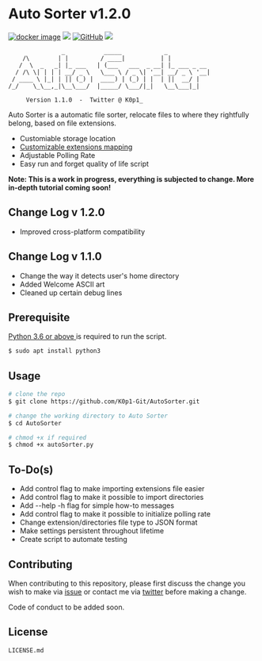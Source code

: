 # Auto Sorter v1.2.0
<p align=left>
<a target="_blank" href="https://github.com/K0p1-Git/autoSorter/"><img alt="docker image" src="https://img.shields.io/badge/Version-_1.2.0-blue.svg"></a>
<a target="_blank" href="https://www.python.org/downloads/" title="Python version"><img src="https://img.shields.io/badge/python-%3E=_3.6-green.svg"></a>
<a target="_blank" href="https://github.com/K0p1-Git/AutoSorter/blob/master/LICENSE.md" title="License"><img alt="GitHub" src="https://img.shields.io/github/license/K0p1-Git/AutoSorter?color=black"></a>
<a target="_blank" href="https://twitter.com/intent/tweet?text=Improve%20Productivity%20with%20Auto%20Sorter%20&url=https://github.com/K0p1-Git/autoSorter/&&hashtags=Productivity,%20Python,%20Script" title="Share on Tweeter"><img src="https://img.shields.io/twitter/url/http/shields.io.svg?style=social"></a>
</p>         

```
               _           _____            _            
    /\        | |         / ____|          | |           
   /  \  _   _| |_ ___   | (___   ___  _ __| |_ ___ _ __ 
  / /\ \| | | | __/ _ \   \___ \ / _ \| '__| __/ _ \ '__|
 / ____ \ |_| | || (_) |  ____) | (_) | |  | ||  __/ |   
/_/    \_\__,_|\__\___/  |_____/ \___/|_|   \__\___|_|   
  
     Version 1.1.0  -  Twitter @ K0p1_
```                                                          
Auto Sorter is a automatic file sorter, relocate files to where they rightfully belong, based on file extensions.
- Customiable storage location
- <a href='https://github.com/K0p1-Git/AutoSorter/blob/master/extensions.txt'>Customizable extensions mapping</a>
- Adjustable Polling Rate
- Easy run and forget quality of life script 

__Note: This is a work in progress, everything is subjected to change. More in-depth tutorial coming soon!__

## Change Log v 1.2.0
- Improved cross-platform compatibility 

## Change Log v 1.1.0
- Change the way it detects user's home directory
- Added Welcome ASCII art
- Cleaned up certain debug lines

## Prerequisite 

[Python 3.6 or above ](https://www.python.org/download/releases/3.0/) is required to run the script.

```bash
$ sudo apt install python3
```

## Usage

```bash
# clone the repo
$ git clone https://github.com/K0p1-Git/AutoSorter.git

# change the working directory to Auto Sorter
$ cd AutoSorter

# chmod +x if required
$ chmod +x autoSorter.py
```
## To-Do(s)
- Add control flag to make importing extensions file easier
- Add control flag to make it possible to import directories
- Add --help -h flag for simple how-to messages
- Add control flag to make it possible to initialize polling rate
- Change extension/directories file type to JSON format
- Make settings persistent throughout lifetime
- Create script to automate testing

## Contributing
When contributing to this repository, please first discuss the change you wish to make via <a href='https://github.com/K0p1-Git/AutoSorter/issues'>issue</a> or contact me via <a href='https://twitter.com/K0p1_'>twitter</a> before making a change.

Code of conduct to be added soon. 

## License
```
LICENSE.md
```
